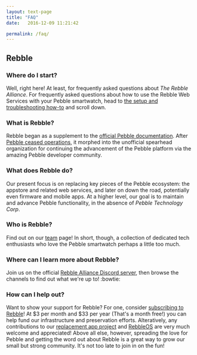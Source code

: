 ```yaml
---
layout: text-page
title: "FAQ"
date:   2016-12-09 11:21:42

permalink: /faq/
---
```


## Rebble

### Where do I start?

Well, right here! At least, for frequently asked questions about *The Rebble Alliance*. For frequently asked questions about how to use the Rebble Web Services with your Pebble smartwatch, head to [the setup and troubleshooting how-to](/howto) and scroll down.

### What is Rebble?

Rebble began as a supplement to the [official Pebble documentation](https://developer.pebble.com/).  After [Pebble ceased operations](https://blog.getpebble.com/2016/12/07/fitbit/), it morphed into the unofficial spearhead organization for continuing the advancement of the Pebble platform via the amazing Pebble developer community.  

### What does Rebble do?

Our present focus is on replacing key pieces of the Pebble ecosystem: the appstore and related web services, and later on down the road, potentially even firmware and mobile apps.  At a higher level, our goal is to maintain and advance Pebble functionality, in the absence of *Pebble Technology Corp*.  

### Who is Rebble?

Find out on our [team](/team) page! In short, though, a collection of dedicated tech enthusiasts who love the Pebble smartwatch perhaps a little too much.

### Where can I learn more about Rebble?

Join us on the official [Rebble Alliance Discord server](http://discord.gg/aRUAYFN), then browse the channels to find out what we're up to! :bowtie:  

### How can I help out?

Want to show your support for Rebble? For one, consider [subscribing to Rebble](https://auth.rebble.io)! At $3 per month and $33 per year (That's a month free!) you can help fund our infrastructure and preservation efforts. Alteratively, any contributions to our [replacement app project](https://github.com/pebble-dev/mobile-app) and [RebbleOS](https://github.com/pebble-dev/RebbleOS) are very much welcome and appreciated! Above all else, however, spreading the love for Pebble and getting the word out about Rebble is a great way to grow our small but strong community. It's not too late to join in on the fun!